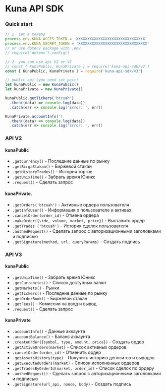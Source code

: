 # Kuna API SDK

### Quick start
```js
// 1. set a tokens
process.env.KUNA_ACCES_TOKEN = 'XXXXXXXXXXXXXXXXXXXXXXXXXXXXXXX'
process.env.KUNA_SECRET_TOKEN = 'XXXXXXXXXXXXXXXXXXXXXXXXXXXXXXX'
// or use dotenv package with .env
// require('dotenv').config() 

// 2. you can use api V2 or V3 
// const { KunaPublic, KunaPrivate } = require('kuna-api-sdk/v2')
const { KunaPublic, KunaPrivate } = require('kuna-api-sdk/v3')

// public api (you need set pair)
let kunaPublic = new KunaPublic()
let kunaPrivate = new KunaPrivate()

kunaPublic.getTickers('btcuah')
  .then((data) => console.log(data))
  .catch(err => console.log('Error: ', err))

KunaPrivate.accountInfo(')
  .then((data) => console.log(data))
  .catch(err => console.log('Error: ', err))
```

### API V2
#### kunaPublic
* `.getCurrency()` - Последние данные по рынку 
* `.getBirgaStakan()` - Биржевой стакан
* `.getHistoryTrades()` -  История торгов
* `.getUnixTime()` -  Забрать время Юникс
* `.request()` -  Сделать запрос

#### kunaPrivate.
* `.getOrders('btcuah')` - Активные ордера пользователя 
* `.getInfoUser()` -  Информация о пользователе и активах 
* `.cancelOrder(order_id)` - Отмена ордера
* `.makeOrder({side, volume, market, price})` - Выставить ордер 
* `.getTrades ('btcuah')` - История сделок пользователя 
* `.authedRequest()` -  Сделать запрос с авторизационными заголовками и подписью
* `.getSignature(method, url, queryParams)` - Создать подпись

### API V3
#### kunaPublic
* `.getUnixTime()` - Забрать время Юникс
* `.getCurrencies()` - Список доступных валют
* `.getMarkets()` - Рынки
* `.getTickers()` - Последние данные по рынку
* `.getOrderBook()` - Биржевой стакан
* `.getFees()` - Комиссии на ввод и вывод
* `.request()` - Сделать запрос

#### kunaPrivate
* `.accountInfo()` - Данные аккаунта
* `.accountBalance()` -  Баланс аккаунта 
* `.createOrder({symbol, type, amount, price})` - Создать ордер
* `.getActiveOrders(market)` - Список активных ордеров
* `.cancelOrder(order_id)` - Отменить ордер
* `.getAssetsHistory(type)` -  Получить историю депозитов и выводов
* `.getExecutedOrders(market)` -  Список исполненных ордеров
* `.getTradesByOrderId(market, order_id)` -  Список сделок по ордеру
* `.authedRequest()` -  Сделать запрос с авторизационными заголовками и подписью
* `.getSignature(url_api, nonce, body)` - Создать подпись
